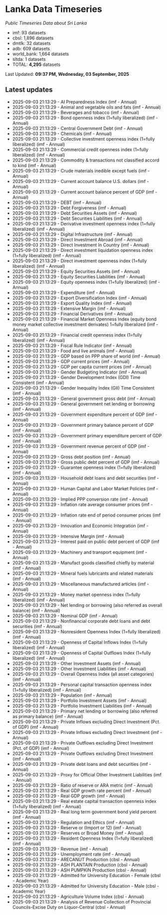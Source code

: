 # Lanka Data Timeseries
*Public Timeseries Data about Sri Lanka*

* imf: 93 datasets
* cbsl: 1,896 datasets
* dmtlk: 32 datasets
* adb: 609 datasets
* world_bank: 1,664 datasets
* sltda: 1 datasets
* TOTAL: **4,295** datasets

Last Updated: **09:37 PM, Wednesday, 03 September, 2025**

## Latest updates

* 2025-09-03 21:13:29 - AI Preparedness Index (imf - Annual)
* 2025-09-03 21:13:29 - Animal and vegetable oils and fats (imf - Annual)
* 2025-09-03 21:13:29 - Beverages and tobacco (imf - Annual)
* 2025-09-03 21:13:29 - Bond openness index (1=fully liberalized) (imf - Annual)
* 2025-09-03 21:13:29 - Central Government Debt (imf - Annual)
* 2025-09-03 21:13:29 - Chemicals (imf - Annual)
* 2025-09-03 21:13:29 - Collective investment openness index (1=fully liberalized) (imf - Annual)
* 2025-09-03 21:13:29 - Commercial credit openness index (1=fully liberalized) (imf - Annual)
* 2025-09-03 21:13:29 - Commodity & transactions not classified accord to kind (imf - Annual)
* 2025-09-03 21:13:29 - Crude materials inedible except fuels (imf - Annual)
* 2025-09-03 21:13:29 - Current account balance U.S. dollars (imf - Annual)
* 2025-09-03 21:13:29 - Current account balance percent of GDP (imf - Annual)
* 2025-09-03 21:13:29 - DEBT (imf - Annual)
* 2025-09-03 21:13:29 - Debt Forgiveness (imf - Annual)
* 2025-09-03 21:13:29 - Debt Securities Assets (imf - Annual)
* 2025-09-03 21:13:29 - Debt Securities Liabilities (imf - Annual)
* 2025-09-03 21:13:29 - Derivative investment openness index (1=fully liberalized) (imf - Annual)
* 2025-09-03 21:13:29 - Digital Infrastructure (imf - Annual)
* 2025-09-03 21:13:29 - Direct Investment Abroad (imf - Annual)
* 2025-09-03 21:13:29 - Direct Investment In Country (imf - Annual)
* 2025-09-03 21:13:29 - Direct investment liquidation openness index (1=fully liberalized) (imf - Annual)
* 2025-09-03 21:13:29 - Direct investment openness index (1=fully liberalized) (imf - Annual)
* 2025-09-03 21:13:29 - Equity Securities Assets (imf - Annual)
* 2025-09-03 21:13:29 - Equity Securities Liabilities (imf - Annual)
* 2025-09-03 21:13:29 - Equity openness index (1=fully liberalized) (imf - Annual)
* 2025-09-03 21:13:29 - Expenditure (imf - Annual)
* 2025-09-03 21:13:29 - Export Diversification Index (imf - Annual)
* 2025-09-03 21:13:29 - Export Quality Index (imf - Annual)
* 2025-09-03 21:13:29 - Extensive Margin (imf - Annual)
* 2025-09-03 21:13:29 - Financial Derivatives (imf - Annual)
* 2025-09-03 21:13:29 - Financial Market Openness Index (equity bond money market collective investment derivates) 1=fully liberalized (imf - Annual)
* 2025-09-03 21:13:29 - Financial credit openness index (1=fully liberalized) (imf - Annual)
* 2025-09-03 21:13:29 - Fiscal Rule Indicator (imf - Annual)
* 2025-09-03 21:13:29 - Food and live animals (imf - Annual)
* 2025-09-03 21:13:29 - GDP based on PPP share of world (imf - Annual)
* 2025-09-03 21:13:29 - GDP current prices (imf - Annual)
* 2025-09-03 21:13:29 - GDP per capita current prices (imf - Annual)
* 2025-09-03 21:13:29 - Gender Budgeting Indicator (imf - Annual)
* 2025-09-03 21:13:29 - Gender Development Index (GDI) Time Consistent (imf - Annual)
* 2025-09-03 21:13:29 - Gender Inequality Index (GII) Time Consistent (imf - Annual)
* 2025-09-03 21:13:29 - General government gross debt (imf - Annual)
* 2025-09-03 21:13:29 - General government net lending or borrowing (imf - Annual)
* 2025-09-03 21:13:29 - Government expenditure percent of GDP (imf - Annual)
* 2025-09-03 21:13:29 - Government primary balance percent of GDP (imf - Annual)
* 2025-09-03 21:13:29 - Government primary expenditure percent of GDP (imf - Annual)
* 2025-09-03 21:13:29 - Government revenue percent of GDP (imf - Annual)
* 2025-09-03 21:13:29 - Gross debt position (imf - Annual)
* 2025-09-03 21:13:29 - Gross public debt percent of GDP (imf - Annual)
* 2025-09-03 21:13:29 - Guarantee openness index (1=fully liberalized) (imf - Annual)
* 2025-09-03 21:13:29 - Household debt loans and debt securities (imf - Annual)
* 2025-09-03 21:13:29 - Human Capital and Labor Market Policies (imf - Annual)
* 2025-09-03 21:13:29 - Implied PPP conversion rate (imf - Annual)
* 2025-09-03 21:13:29 - Inflation rate average consumer prices (imf - Annual)
* 2025-09-03 21:13:29 - Inflation rate end of period consumer prices (imf - Annual)
* 2025-09-03 21:13:29 - Innovation and Economic Integration (imf - Annual)
* 2025-09-03 21:13:29 - Intensive Margin (imf - Annual)
* 2025-09-03 21:13:29 - Interest paid on public debt percent of GDP (imf - Annual)
* 2025-09-03 21:13:29 - Machinery and transport equipment (imf - Annual)
* 2025-09-03 21:13:29 - Manufact goods classified chiefly by material (imf - Annual)
* 2025-09-03 21:13:29 - Mineral fuels lubricants and related materials (imf - Annual)
* 2025-09-03 21:13:29 - Miscellaneous manufactured articles (imf - Annual)
* 2025-09-03 21:13:29 - Money market openness index (1=fully liberalized) (imf - Annual)
* 2025-09-03 21:13:29 - Net lending or borrowing (also referred as overall balance) (imf - Annual)
* 2025-09-03 21:13:29 - Nominal GDP (imf - Annual)
* 2025-09-03 21:13:29 - Nonfinancial corporate debt loans and debt securities (imf - Annual)
* 2025-09-03 21:13:29 - Nonresident Openness Index (1=fully liberalized) (imf - Annual)
* 2025-09-03 21:13:29 - Openness of Capital Inflows Index (1=fully liberalized) (imf - Annual)
* 2025-09-03 21:13:29 - Openness of Capital Outflows Index (1=fully liberalized) (imf - Annual)
* 2025-09-03 21:13:29 - Other Investment Assets (imf - Annual)
* 2025-09-03 21:13:29 - Other Investment Liabilities (imf - Annual)
* 2025-09-03 21:13:29 - Overall Openness Index (all asset categories) (imf - Annual)
* 2025-09-03 21:13:29 - Personal capital transaction openness index (1=fully liberalized) (imf - Annual)
* 2025-09-03 21:13:29 - Population (imf - Annual)
* 2025-09-03 21:13:29 - Portfolio Investment Assets (imf - Annual)
* 2025-09-03 21:13:29 - Portfolio Investment Liabilities (imf - Annual)
* 2025-09-03 21:13:29 - Primary net lending or borrowing (also referred as primary balance) (imf - Annual)
* 2025-09-03 21:13:29 - Private Inflows excluding Direct Investment (Pct. of GDP) (imf - Annual)
* 2025-09-03 21:13:29 - Private Inflows excluding Direct Investment (imf - Annual)
* 2025-09-03 21:13:29 - Private Outflows excluding Direct Investment (Pct. of GDP) (imf - Annual)
* 2025-09-03 21:13:29 - Private Outflows excluding Direct Investment (imf - Annual)
* 2025-09-03 21:13:29 - Private debt loans and debt securities (imf - Annual)
* 2025-09-03 21:13:29 - Proxy for Official Other Investment Liabilities (imf - Annual)
* 2025-09-03 21:13:29 - Ratio of reserve or ARA metric (imf - Annual)
* 2025-09-03 21:13:29 - Real GDP growth rate percent (imf - Annual)
* 2025-09-03 21:13:29 - Real GDP growth (imf - Annual)
* 2025-09-03 21:13:29 - Real estate capital transaction openness index (1=fully liberalized) (imf - Annual)
* 2025-09-03 21:13:29 - Real long term government bond yield percent (imf - Annual)
* 2025-09-03 21:13:29 - Regulation and Ethics (imf - Annual)
* 2025-09-03 21:13:29 - Reserve or (Import or 12) (imf - Annual)
* 2025-09-03 21:13:29 - Reserves or Broad Money (imf - Annual)
* 2025-09-03 21:13:29 - Resident Openness Index (1=fully liberalized) (imf - Annual)
* 2025-09-03 21:13:29 - Revenue (imf - Annual)
* 2025-09-03 21:13:29 - Unemployment rate (imf - Annual)
* 2025-09-03 21:13:29 - ARECANUT Production (cbsl - Annual)
* 2025-09-03 21:13:29 - ASH PLANTAIN Production (cbsl - Annual)
* 2025-09-03 21:13:29 - ASH PUMPKIN Production (cbsl - Annual)
* 2025-09-03 21:13:29 - Admitted for University Education - Female (cbsl - Academic Year)
* 2025-09-03 21:13:29 - Admitted for University Education - Male (cbsl - Academic Year)
* 2025-09-03 21:13:29 - Agriculture Volume Index (cbsl - Annual)
* 2025-09-03 21:13:29 - Analysis of Revenue Collection of Provincial Councils-Excise Duty on Liquor-Central (cbsl - Annual)